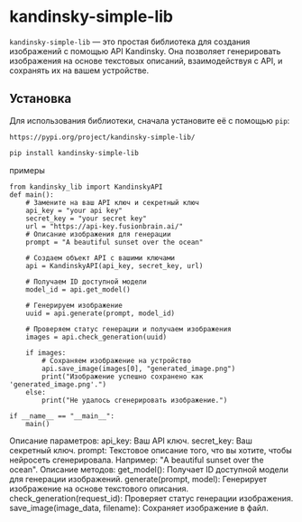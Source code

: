 # kandinsky-simple-lib

`kandinsky-simple-lib` — это простая библиотека для создания изображений с помощью API Kandinsky. Она позволяет генерировать изображения на основе текстовых описаний, взаимодействуя с API, и сохранять их на вашем устройстве.

## Установка

Для использования библиотеки, сначала установите её с помощью `pip`:
```
https://pypi.org/project/kandinsky-simple-lib/
```
```bash
pip install kandinsky-simple-lib
```

примеры

```
from kandinsky_lib import KandinskyAPI
def main():
    # Замените на ваш API ключ и секретный ключ
    api_key = "your api key"
    secret_key = "your secret key"
    url = "https://api-key.fusionbrain.ai/"
    # Описание изображения для генерации
    prompt = "A beautiful sunset over the ocean"

    # Создаем объект API с вашими ключами
    api = KandinskyAPI(api_key, secret_key, url)

    # Получаем ID доступной модели
    model_id = api.get_model()

    # Генерируем изображение
    uuid = api.generate(prompt, model_id)

    # Проверяем статус генерации и получаем изображения
    images = api.check_generation(uuid)

    if images:
        # Сохраняем изображение на устройство
        api.save_image(images[0], "generated_image.png")
        print("Изображение успешно сохранено как 'generated_image.png'.")
    else:
        print("Не удалось сгенерировать изображение.")

if __name__ == "__main__":
    main()
```

Описание параметров:
api_key: Ваш API ключ.
secret_key: Ваш секретный ключ.
prompt: Текстовое описание того, что вы хотите, чтобы нейросеть сгенерировала. Например: "A beautiful sunset over the ocean".
Описание методов:
get_model(): Получает ID доступной модели для генерации изображений.
generate(prompt, model): Генерирует изображение на основе текстового описания.
check_generation(request_id): Проверяет статус генерации изображения.
save_image(image_data, filename): Сохраняет изображение в файл.
